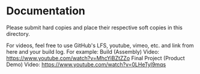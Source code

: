 Documentation
=============

Please submit hard copies and place their respective soft copies in this
directory.

For videos, feel free to use GitHub's LFS, youtube, vimeo, etc. and link from here and your build log. For example:
Build (Assembly) Video: https://www.youtube.com/watch?v=MhcYiBZtZZo
Final Project (Product Demo) Video: https://www.youtube.com/watch?v=0LHeTyl9mqs